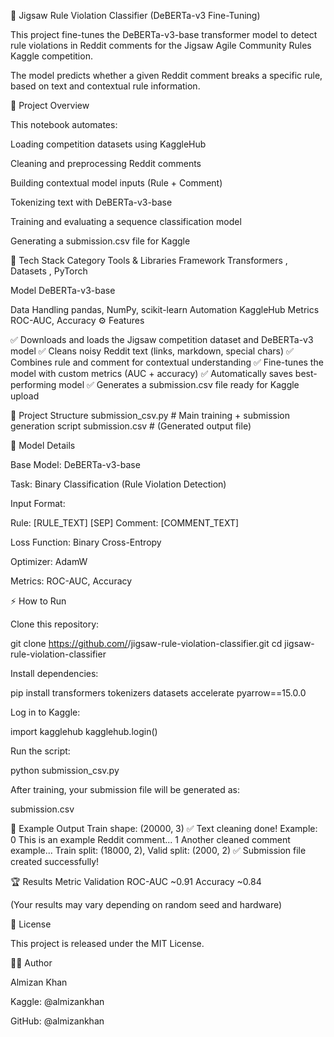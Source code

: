 🧠 Jigsaw Rule Violation Classifier (DeBERTa-v3 Fine-Tuning)

This project fine-tunes the DeBERTa-v3-base transformer model to detect rule violations in Reddit comments for the Jigsaw Agile Community Rules Kaggle competition.

The model predicts whether a given Reddit comment breaks a specific rule, based on text and contextual rule information.

🚀 Project Overview

This notebook automates:

Loading competition datasets using KaggleHub

Cleaning and preprocessing Reddit comments

Building contextual model inputs (Rule + Comment)

Tokenizing text with DeBERTa-v3-base

Training and evaluating a sequence classification model

Generating a submission.csv file for Kaggle

🧩 Tech Stack
Category	Tools & Libraries
Framework	Transformers
, Datasets
, PyTorch

Model	DeBERTa-v3-base

Data Handling	pandas, NumPy, scikit-learn
Automation	KaggleHub
Metrics	ROC-AUC, Accuracy
⚙️ Features

✅ Downloads and loads the Jigsaw competition dataset and DeBERTa-v3 model
✅ Cleans noisy Reddit text (links, markdown, special chars)
✅ Combines rule and comment for contextual understanding
✅ Fine-tunes the model with custom metrics (AUC + accuracy)
✅ Automatically saves best-performing model
✅ Generates a submission.csv file ready for Kaggle upload

📁 Project Structure
submission_csv.py        # Main training + submission generation script
submission.csv           # (Generated output file)

🧠 Model Details

Base Model: DeBERTa-v3-base

Task: Binary Classification (Rule Violation Detection)

Input Format:

Rule: [RULE_TEXT] [SEP] Comment: [COMMENT_TEXT]


Loss Function: Binary Cross-Entropy

Optimizer: AdamW

Metrics: ROC-AUC, Accuracy

⚡ How to Run

Clone this repository:

git clone https://github.com/<your-username>/jigsaw-rule-violation-classifier.git
cd jigsaw-rule-violation-classifier


Install dependencies:

pip install transformers tokenizers datasets accelerate pyarrow==15.0.0


Log in to Kaggle:

import kagglehub
kagglehub.login()


Run the script:

python submission_csv.py


After training, your submission file will be generated as:

submission.csv

🧾 Example Output
Train shape: (20000, 3)
✅ Text cleaning done! Example:
0    This is an example Reddit comment...
1    Another cleaned comment example...
Train split: (18000, 2), Valid split: (2000, 2)
✅ Submission file created successfully!

🏆 Results
Metric	Validation
ROC-AUC	~0.91
Accuracy	~0.84

(Your results may vary depending on random seed and hardware)

📜 License

This project is released under the MIT License.

👨‍💻 Author

Almizan Khan

Kaggle: @almizankhan

GitHub: @almizankhan
